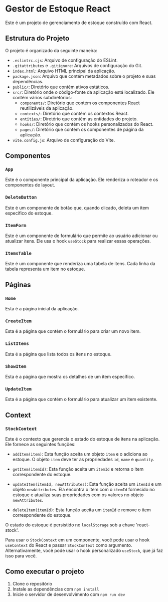 # Gestor de Estoque React

Este é um projeto de gerenciamento de estoque construído com React.

## Estrutura do Projeto

O projeto é organizado da seguinte maneira:

- `.eslintrc.cjs`: Arquivo de configuração do ESLint.
- `.gitattributes` e `.gitignore`: Arquivos de configuração do Git.
- `index.html`: Arquivo HTML principal da aplicação.
- `package.json`: Arquivo que contém metadados sobre o projeto e suas dependências.
- `public/`: Diretório que contém ativos estáticos.
- `src/`: Diretório onde o código-fonte da aplicação está localizado. Ele contém vários subdiretórios:
    - `components/`: Diretório que contém os componentes React reutilizáveis da aplicação.
    - `contexts/`: Diretório que contém os contextos React.
    - `entities/`: Diretório que contém as entidades do projeto.
    - `hooks/`: Diretório que contém os hooks personalizados do React.
    - `pages/`: Diretório que contém os componentes de página da aplicação.
- `vite.config.js`: Arquivo de configuração do Vite.

## Componentes

### `App`

Este é o componente principal da aplicação. Ele renderiza o roteador e os componentes de layout.

### `DeleteButton`

Este é um componente de botão que, quando clicado, deleta um item específico do estoque.

### `ItemForm`

Este é um componente de formulário que permite ao usuário adicionar ou atualizar itens. Ele usa o hook `useStock` para realizar essas operações.

### `ItemsTable`

Este é um componente que renderiza uma tabela de itens. Cada linha da tabela representa um item no estoque.

## Páginas

### `Home`

Esta é a página inicial da aplicação.

### `CreateItem`

Esta é a página que contém o formulário para criar um novo item.

### `ListItems`

Esta é a página que lista todos os itens no estoque.

### `ShowItem`

Esta é a página que mostra os detalhes de um item específico.

### `UpdateItem`

Esta é a página que contém o formulário para atualizar um item existente.

## Context

### `StockContext`

Este é o contexto que gerencia o estado do estoque de itens na aplicação. Ele fornece as seguintes funções:

- `addItem(item)`: Esta função aceita um objeto `item` e o adiciona ao estoque. O objeto `item` deve ter as propriedades `id`, `name` e `quantity`.

- `getItem(itemId)`: Esta função aceita um `itemId` e retorna o item correspondente do estoque.

- `updateItem(itemId, newAttributes)`: Esta função aceita um `itemId` e um objeto `newAttributes`. Ela encontra o item com o `itemId` fornecido no estoque e atualiza suas propriedades com os valores no objeto `newAttributes`.

- `deleteItem(itemId)`: Esta função aceita um `itemId` e remove o item correspondente do estoque.

O estado do estoque é persistido no `localStorage` sob a chave 'react-stock'.

Para usar o `StockContext` em um componente, você pode usar o hook `useContext` do React e passar `StockContext` como argumento. Alternativamente, você pode usar o hook personalizado `useStock`, que já faz isso para você.

## Como executar o projeto

1. Clone o repositório
2. Instale as dependências com `npm install`
3. Inicie o servidor de desenvolvimento com `npm run dev`
